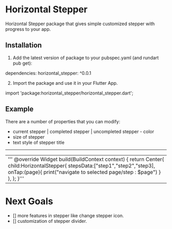 # Horizontal Stepper

Horizontal Stepper package that gives simple customized stepper with progress to your app.

## Installation

1. Add the latest version of package to your pubspec.yaml (and rundart pub get):

dependencies:
  horizontal_stepper: ^0.0.1

2. Import the package and use it in your Flutter App.

import 'package:horizontal_stepper/horizontal_stepper.dart';


## Example

There are a number of properties that you can modify:

- current stepper | completed stepper | uncompleted stepper - color
- size of stepper
- text style of stepper title

<hr>

<table>
    <tr>
        <td>
           ''' @override
            Widget build(BuildContext context) {
                return Center(
                    child:HorizontalStepper(
                        stepsData:["step1","step2","step3],
                        onTap:(page){
                            print("navigate to selected page/step : $page")
                        }
                        ),
                    ); 
            }'''
        </td>
    </tr>
</table>

# Next Goals

- [] more features in stepper like change stepper icon.
- [] customization of stepper divider. 


